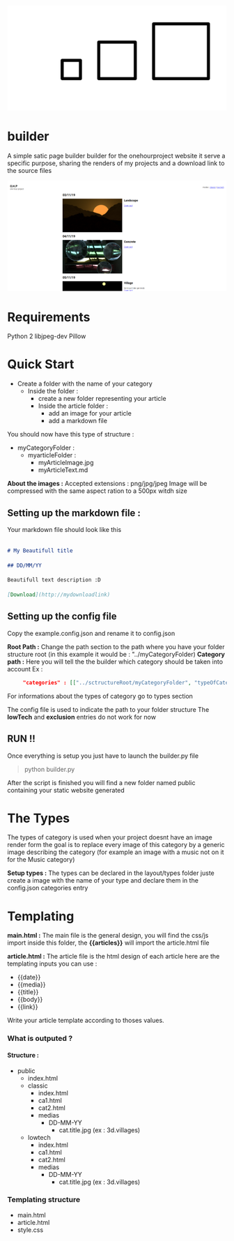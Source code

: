 ![logo](logo.png)
# builder

A simple satic page builder builder for the onehourproject website
it serve a specific purpose, sharing the renders of my projects and a download link to the source files

![Preview of the builder OHP theme](screen.png)

# Requirements
Python 2
libjpeg-dev
Pillow


# Quick Start
- Create a folder with the name of your category 
  - Inside the folder :
    - create a new folder representing your article
    - Inside the article folder :
      - add an image for your article 
      - add a markdown file

You should now have this type of structure :
- myCategoryFolder :
  - myarticleFolder :
    - myArticleImage.jpg
    - myArticleText.md

**About the images :**
Accepted extensions : png/jpg/jpeg
Image will be compressed with the same aspect ration to a 500px witdh size

## Setting up the markdown file :
Your markdown file should look like this
```markdown

# My Beautifull title

## DD/MM/YY

Beautifull text description :D

[Download](http://mydownloadlink)
```
## Setting up the config file
Copy the example.config.json and rename it to config.json

**Root Path :**
Change the path section to the path where you have your folder structure root
(in this example it would be : "../myCategoryFolder)
**Category path :**
Here you will tell the the builder which category should be taken into account
Ex :
``` json
     "categories" : [["../sctructureRoot/myCategoryFolder", "typeOfCategory"]]
```

For informations about the types of category go to types section

The config file is used to indicate the path to your folder structure 
The **lowTech** and **exclusion** entries do not work for now 


## RUN !!
Once everything is setup you just have to launch the builder.py file
> python builder.py

After the script is finished you will find a new folder named public containing your static website generated



# The Types
The types of category is used when your project doesnt have an image render form the goal is to replace every image of this category by a generic image describing the category (for example an image with a music not on it for the Music category)

**Setup types :**
The types can be declared in the layout/types folder juste create a image with the name of your type and declare them in the config.json categories entry

# Templating

**main.html :**
The main file is the general design, you will find the css/js import inside this folder, the **{{articles}}** will import the article.html file

**article.html :**
The article file is the html design of each article here are the templating inputs you can use :
- {{date}}
- {{media}}
- {{title}}
- {{body}}
- {{link}}

Write your article template according to thoses values.


### What is outputed ?
#### Structure :
- public
    - index.html
    - classic
        - index.html
        - ca1.html
        - cat2.html
        - medias
            - DD-MM-YY
                - cat.title.jpg (ex : 3d.villages)
    - lowtech
        - index.html
        - ca1.html
        - cat2.html
        - medias
            - DD-MM-YY
                - cat.title.jpg (ex : 3d.villages)



### Templating structure
- main.html
- article.html
- style.css
